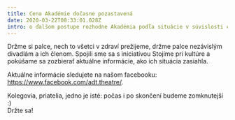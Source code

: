 ```yaml
---
title: Cena Akadémie dočasne pozastavená
date: 2020-03-22T08:33:01.028Z
intro: o ďalšom postupe rozhodne Akadémia podľa situácie v súvislosti corona vírusom.
---
```

Držme si palce, nech to všetci v zdraví prežijeme, držme palce nezávislým divadlám a ich členom. Spojili sme sa s iniciatívou Stojíme pri kultúre a pokúšame sa zozbierať aktuálne informácie, ako ich situácia zasiahla.

Aktuálne informácie sledujete na našom facebooku: <https://www.facebook.com/adt.theatre/>.

Kolegovia, priatelia, jedno je isté: počas i po skončení budeme zomknutejší :)\
Držte sa!